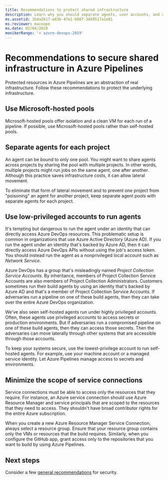 ```yaml
---
title: Recommendations to protect shared infrastructure
description: Learn why you should separate agents, user accounts, and other infrastructure components.
ms.assetid: 1bda2617-a03b-47e1-b987-3849517a1e81
ms.reviewer: macoope
ms.date: 02/04/2020
monikerRange: '> azure-devops-2019'
---
```


# Recommendations to secure shared infrastructure in Azure Pipelines

Protected resources in Azure Pipelines are an abstraction of real infrastructure.
Follow these recommendations to protect the underlying infrastructure.

## Use Microsoft-hosted pools

Microsoft-hosted pools offer isolation and a clean VM for each run of a pipeline.
If possible, use Microsoft-hosted pools rather than self-hosted pools.

## Separate agents for each project

An agent can be bound to only one pool.
You might want to share agents across projects by sharing the pool with multiple projects.
In other words, multiple projects might run jobs on the same agent, one after another.
Although this practice saves infrastructure costs, it can allow lateral movement.

To eliminate that form of lateral movement and to prevent one project from "poisoning" an agent for another project, keep separate agent pools with separate agents for each project.

## Use low-privileged accounts to run agents

It's tempting but dangerous to run the agent under an identity that can directly access Azure DevOps resources.
This problematic setup is common in organizations that use Azure Active Directory (Azure AD).
If you run the agent under an identity that's backed by Azure AD, then it can directly access Azure DevOps APIs without using the job's access token.
You should instead run the agent as a nonprivileged local account such as *Network Service*.

Azure DevOps has a group that's misleadingly named *Project Collection Service Accounts*.
By inheritance, members of Project Collection Service Accounts are also members of Project Collection Administrators.
Customers sometimes run their build agents by using an identity that's backed by Azure AD and that's a member of Project Collection Service Accounts.
If adversaries run a pipeline on one of these build agents, then they can take over the entire Azure DevOps organization.

We've also seen self-hosted agents run under highly privileged accounts.
Often, these agents use privileged accounts to access secrets or production environments.
But if adversaries run a compromised pipeline on one of these build agents, then they can access those secrets.
Then the adversaries can move laterally through other systems that are accessible through those accounts.

To keep your systems secure, use the lowest-privilege account to run self-hosted agents. 
For example, use your machine account or a managed service identity.
Let Azure Pipelines manage access to secrets and environments.

## Minimize the scope of service connections

Service connections must be able to access only the resources that they require.
For instance, an Azure service connection should use Azure Resource Manager and service principals that are scoped to the resources that they need to access.
They shouldn't have broad contributor rights for the entire Azure subscription.

When you create a new Azure Resource Manager Service Connection, always select a resource group.
Ensure that your resource group contains only the VMs or resources that the build requires.
Similarly, when you configure the GitHub app, grant access only to the repositories that you want to build by using Azure Pipelines.

## Next steps

Consider a few [general recommendations](misc.md) for security.
